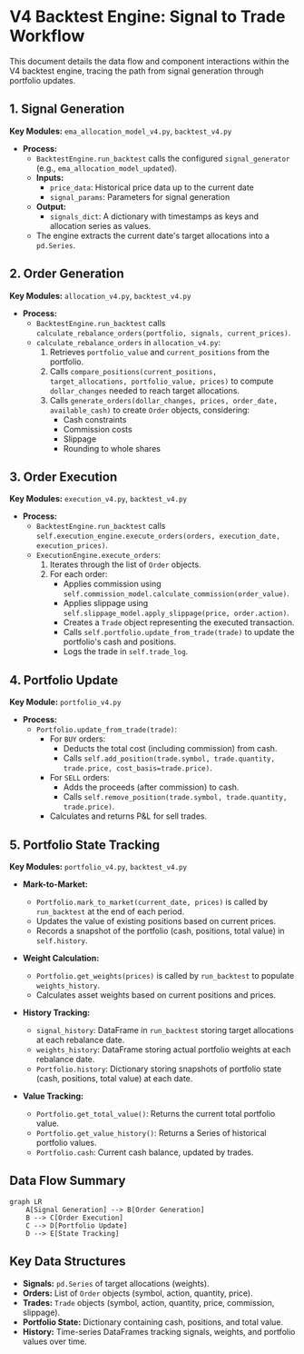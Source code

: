 # V4 Backtest Engine: Signal to Trade Workflow

This document details the data flow and component interactions within the V4 backtest engine, tracing the path from signal generation through portfolio updates.

## 1. Signal Generation

**Key Modules:** `ema_allocation_model_v4.py`, `backtest_v4.py`

- **Process:**
  - `BacktestEngine.run_backtest` calls the configured `signal_generator` (e.g., `ema_allocation_model_updated`).
  - **Inputs:**
    - `price_data`: Historical price data up to the current date
    - `signal_params`: Parameters for signal generation
  - **Output:**
    - `signals_dict`: A dictionary with timestamps as keys and allocation series as values.
  - The engine extracts the current date's target allocations into a `pd.Series`.

## 2. Order Generation

**Key Modules:** `allocation_v4.py`, `backtest_v4.py`

- **Process:**
  - `BacktestEngine.run_backtest` calls `calculate_rebalance_orders(portfolio, signals, current_prices)`.
  - `calculate_rebalance_orders` in `allocation_v4.py`:
    1. Retrieves `portfolio_value` and `current_positions` from the portfolio.
    2. Calls `compare_positions(current_positions, target_allocations, portfolio_value, prices)` to compute `dollar_changes` needed to reach target allocations.
    3. Calls `generate_orders(dollar_changes, prices, order_date, available_cash)` to create `Order` objects, considering:
       - Cash constraints
       - Commission costs
       - Slippage
       - Rounding to whole shares

## 3. Order Execution

**Key Modules:** `execution_v4.py`, `backtest_v4.py`

- **Process:**
  - `BacktestEngine.run_backtest` calls `self.execution_engine.execute_orders(orders, execution_date, execution_prices)`.
  - `ExecutionEngine.execute_orders`:
    1. Iterates through the list of `Order` objects.
    2. For each order:
       - Applies commission using `self.commission_model.calculate_commission(order_value)`.
       - Applies slippage using `self.slippage_model.apply_slippage(price, order.action)`.
       - Creates a `Trade` object representing the executed transaction.
       - Calls `self.portfolio.update_from_trade(trade)` to update the portfolio's cash and positions.
       - Logs the trade in `self.trade_log`.

## 4. Portfolio Update

**Key Module:** `portfolio_v4.py`

- **Process:**
  - `Portfolio.update_from_trade(trade)`:
    - For `BUY` orders:
      - Deducts the total cost (including commission) from cash.
      - Calls `self.add_position(trade.symbol, trade.quantity, trade.price, cost_basis=trade.price)`.
    - For `SELL` orders:
      - Adds the proceeds (after commission) to cash.
      - Calls `self.remove_position(trade.symbol, trade.quantity, trade.price)`.
    - Calculates and returns P&L for sell trades.

## 5. Portfolio State Tracking

**Key Modules:** `portfolio_v4.py`, `backtest_v4.py`

- **Mark-to-Market:**
  - `Portfolio.mark_to_market(current_date, prices)` is called by `run_backtest` at the end of each period.
  - Updates the value of existing positions based on current prices.
  - Records a snapshot of the portfolio (cash, positions, total value) in `self.history`.

- **Weight Calculation:**
  - `Portfolio.get_weights(prices)` is called by `run_backtest` to populate `weights_history`.
  - Calculates asset weights based on current positions and prices.

- **History Tracking:**
  - `signal_history`: DataFrame in `run_backtest` storing target allocations at each rebalance date.
  - `weights_history`: DataFrame storing actual portfolio weights at each rebalance date.
  - `Portfolio.history`: Dictionary storing snapshots of portfolio state (cash, positions, total value) at each date.

- **Value Tracking:**
  - `Portfolio.get_total_value()`: Returns the current total portfolio value.
  - `Portfolio.get_value_history()`: Returns a Series of historical portfolio values.
  - `Portfolio.cash`: Current cash balance, updated by trades.

## Data Flow Summary

```mermaid
graph LR
    A[Signal Generation] --> B[Order Generation]
    B --> C[Order Execution]
    C --> D[Portfolio Update]
    D --> E[State Tracking]
```

## Key Data Structures

- **Signals:** `pd.Series` of target allocations (weights).
- **Orders:** List of `Order` objects (symbol, action, quantity, price).
- **Trades:** `Trade` objects (symbol, action, quantity, price, commission, slippage).
- **Portfolio State:** Dictionary containing cash, positions, and total value.
- **History:** Time-series DataFrames tracking signals, weights, and portfolio values over time.

